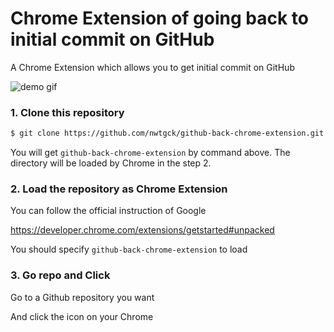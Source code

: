 # Chrome Extension of going back to initial commit on GitHub

A Chrome Extension which allows you to get initial commit on GitHub

![demo gif](demo-img/demo.gif)

### 1. Clone this repository

```sh
$ git clone https://github.com/nwtgck/github-back-chrome-extension.git
```
You will get `github-back-chrome-extension` by command above. The directory will be loaded by Chrome in the step 2.

### 2. Load the repository as Chrome Extension

You can follow the official instruction of Google

https://developer.chrome.com/extensions/getstarted#unpacked

You should specify `github-back-chrome-extension` to load

### 3. Go repo and Click

Go to a Github repository you want

And click the icon on your Chrome
